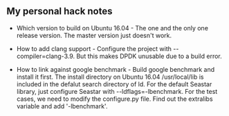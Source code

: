 My personal hack notes
----------------------

* Which version to build on Ubuntu 16.04 - The one and the only one release version. 
The master version just doesn't work.

* How to add clang support - Configure the project with --compiler=clang-3.9. 
But this makes DPDK unusable due to a build error.

* How to link against google benchmark - Build google benchmark and install
it first. The install directory on Ubuntu 16.04 /usr/local/lib is included in the
defalut search directory of ld. For the default Seastar library, just configure Seastar with 
--ldflags=-lbenchmark. For the test cases, we need to modify the configure.py file.
Find out the extralibs variable and add '-lbenchmark'.
